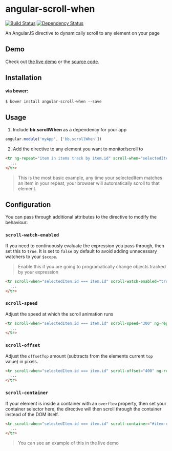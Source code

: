 angular-scroll-when 
==================
[![Build Status](https://travis-ci.org/brandon-barker/angular-scroll-when.svg?branch=master)](https://travis-ci.org/brandon-barker/angular-scroll-when)
[![Dependency Status](https://david-dm.org/brandon-barker/angular-scroll-when.png)](https://david-dm.org/brandon-barker/angular-scroll-when)

An AngularJS directive to dynamically scroll to any element on your page

Demo
-------
Check out [the live demo](http://embed.plnkr.co/8hnnlrqNqZw96UdDdvmf/preview) or the [source code](https://github.com/brandon-barker/angular-scroll-when/blob/master/src/scrollWhen.js).


Installation
-------

#### via bower:

```
$ bower install angular-scroll-when --save
```

Usage
---

1. Include **bb.scrollWhen** as a dependency for your app

  ```js
  angular.module('myApp', ['bb.scrollWhen'])
  ```
  
2. Add the directive to any element you want to monitor/scroll to

  ```html
  <tr ng-repeat="item in items track by item.id" scroll-when="selectedItem.id === item.id">
    ...
  </tr>
  ```
  
> This is the most basic example, any time your selectedItem matches an item in your repeat, your browser will automatically scroll to that element.

## Configuration

You can pass through additional attributes to the directive to modify the behaviour:

### `scroll-watch-enabled`

If you need to continuously evaluate the expression you pass through, then set this to `true`. It is set to `false` by default to avoid adding unnecessary watchers to your `$scope`.

> Enable this if you are going to programatically change objects tracked by your expression

```html
<tr scroll-when="selectedItem.id === item.id" scroll-watch-enabled="true" ng-repeat="item in items track by item.id">
  ...
</tr>
```

### `scroll-speed`

Adjust the speed at which the scroll animation runs

```html
<tr scroll-when="selectedItem.id === item.id" scroll-speed="300" ng-repeat="item in items track by item.id">
  ...
</tr>
```

### `scroll-offset`

Adjust the `offsetTop` amount (subtracts from the elements current `top` value) in pixels.

```html
<tr scroll-when="selectedItem.id === item.id" scroll-offset="400" ng-repeat="item in items track by item.id">
  ...
</tr>
```

### `scroll-container`

If your element is inside a container with an `overflow` property, then set your container selector here, the directive will then scroll through the container instead of the DOM itself.

```html
<tr scroll-when="selectedItem.id === item.id" scroll-container="#item-container" ng-repeat="item in items track by item.id">
  ...
</tr>
```
> You can see an example of this in the live demo
